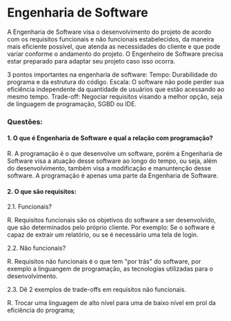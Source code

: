 # Engenharia de Software

A Engenharia de Software visa o desenvolvimento do projeto de acordo com os requisitos funcionais e não funcionais estabelecidos, da maneira mais eficiente possível,
que atenda as necessidades do cliente e que pode variar conforme o andamento do projeto. O Engenheiro de Software precisa estar preparado para adaptar 
seu projeto caso isso ocorra.

3 pontos importantes na engenharia de software:
Tempo: Durabilidade do programa e da estrutura do código.
Escala: O software não pode perder sua eficiência independente da quantidade de usuários que estão acessando ao mesmo tempo. 
Trade-off: Negociar requisitos visando a melhor opção, seja de linguagem de programação, SGBD ou IDE.

### Questões:
#### 1. O que é Engenharia de Software e qual a relação com programação?
  R. A programação é o que desenvolve um software, porém a Engenharia de Software visa a atuação desse software ao longo do tempo, ou seja, além do desenvolvimento, também visa a modificação e manuntenção desse software. A programação é apenas uma parte da Engenharia de Software. 
  
#### 2. O que são requisitos:
2.1. Funcionais?

R. Requisitos funcionais são os objetivos do software a ser desenvolvido, que são determinados pelo próprio cliente. Por exemplo: Se o software é capaz de extrair um relatório, ou se é necessário uma tela de login.

2.2. Não funcionais?

R. Requisitos não funcionais é o que tem "por trás" do software, por exemplo a linguangem de programação, as tecnologias utilizadas para o desenvolvimento.

2.3. Dê 2 exemplos de trade-offs em requisitos não funcionais.

R. Trocar uma linguagem de alto nível para uma de baixo nível em prol da eficiência do programa; 

  
